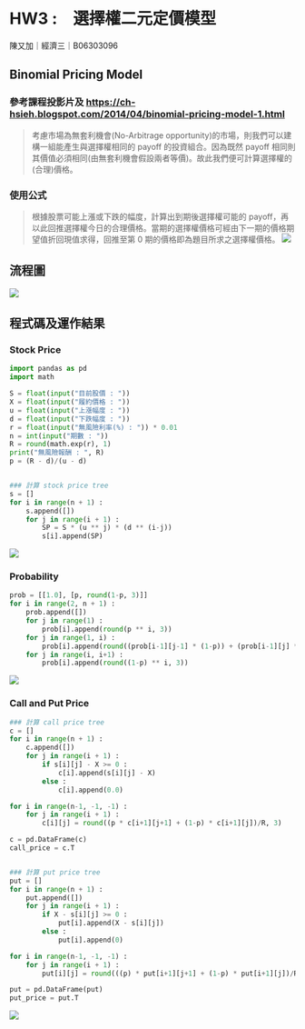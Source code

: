 # HW3 :　選擇權二元定價模型
陳又加｜經濟三｜B06303096 


## Binomial Pricing Model
### 參考課程投影片及 https://ch-hsieh.blogspot.com/2014/04/binomial-pricing-model-1.html
> 考慮市場為無套利機會(No-Arbitrage opportunity)的市場，則我們可以建構一組能產生與選擇權相同的 payoff 的投資組合。因為既然 payoff 相同則其價值必須相同(由無套利機會假設兩者等價)。故此我們便可計算選擇權的(合理)價格。

### 使用公式
> 根據股票可能上漲或下跌的幅度，計算出到期後選擇權可能的 payoff，再以此回推選擇權今日的合理價格。當期的選擇權價格可經由下一期的價格期望值折回現值求得，回推至第 0 期的價格即為題目所求之選擇權價格。
![](https://i.imgur.com/36r3i2y.png)
 

## 流程圖
![](https://i.imgur.com/Bq8Vaif.png)


## 程式碼及運作結果
### Stock Price
```py
import pandas as pd
import math

S = float(input("目前股價 : "))
X = float(input("履約價格 : "))
u = float(input("上漲幅度 : "))
d = float(input("下跌幅度 : "))
r = float(input("無風險利率(%) : ")) * 0.01
n = int(input("期數 : "))
R = round(math.exp(r), 1)
print("無風險報酬 : ", R)
p = (R - d)/(u - d)


### 計算 stock price tree
s = [] 
for i in range(n + 1) :
    s.append([])
    for j in range(i + 1) :
        SP = S * (u ** j) * (d ** (i-j))
        s[i].append(SP)
```
![](https://i.imgur.com/uapwPhP.png)

### Probability
```py
prob = [[1.0], [p, round(1-p, 3)]] 
for i in range(2, n + 1) :
    prob.append([])
    for j in range(1) :
        prob[i].append(round(p ** i, 3))
    for j in range(1, i) :
        prob[i].append(round((prob[i-1][j-1] * (1-p)) + (prob[i-1][j] * p), 3))
    for j in range(i, i+1) :
        prob[i].append(round((1-p) ** i, 3))
```
![](https://i.imgur.com/ffrP54y.png)

### Call and Put Price
```py
### 計算 call price tree
c = [] 
for i in range(n + 1) :
    c.append([])
    for j in range(i + 1) :
        if s[i][j] - X >= 0 :
            c[i].append(s[i][j] - X)
        else :
            c[i].append(0.0)

for i in range(n-1, -1, -1) :
    for j in range(i + 1) :
        c[i][j] = round((p * c[i+1][j+1] + (1-p) * c[i+1][j])/R, 3)

c = pd.DataFrame(c)
call_price = c.T


### 計算 put price tree
put = [] 
for i in range(n + 1) :
    put.append([])
    for j in range(i + 1) :
        if X - s[i][j] >= 0 :
            put[i].append(X - s[i][j])
        else :
            put[i].append(0)

for i in range(n-1, -1, -1) :
    for j in range(i + 1) :
        put[i][j] = round(((p) * put[i+1][j+1] + (1-p) * put[i+1][j])/R, 3)

put = pd.DataFrame(put)
put_price = put.T
```
![](https://i.imgur.com/4Vbf40V.png)

